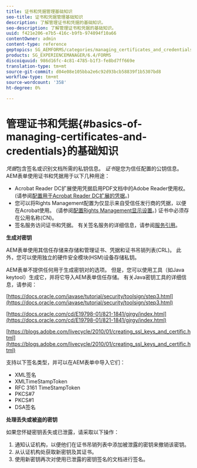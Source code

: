 ```yaml
---
title: 证书和凭据管理基础知识
seo-title: 证书和凭据管理基础知识
description: 了解管理证书和凭据的基础知识。
seo-description: 了解管理证书和凭据的基础知识。
uuid: f421e206-e7b5-416c-b9fb-974094f10a66
contentOwner: admin
content-type: reference
geptopics: SG_AEMFORMS/categories/managing_certificates_and_credentials
products: SG_EXPERIENCEMANAGER/6.4/FORMS
discoiquuid: 986d16fc-4c81-4785-b1f3-fe8bd7ff669e
translation-type: tm+mt
source-git-commit: d04e08e105bba2e6c92d93bcb58839f1b5307bd8
workflow-type: tm+mt
source-wordcount: '358'
ht-degree: 0%

---
```



# 管理证书和凭据{#basics-of-managing-certificates-and-credentials}的基础知识

*凭据*&#x200B;包含签名或识别文档所需的私钥信息。 *证书*&#x200B;是您为信任配置的公钥信息。 AEM表单使用证书和凭据用于以下几种用途：

* Acrobat Reader DC扩展使用凭据启用PDF文档中的Adobe Reader使用权。 (请参阅[配置用于Acrobat Reader DC扩展的凭据](/help/forms/using/admin-help/configuring-credentials-acrobat-reader-dc.md#configuring-credentials-for-use-with-acrobat-reader-dc-extensions)。)
* 您可以将Rights Management配置为仅显示来自受信任发行商的凭据，以便在Acrobat使用。 (请参阅[配置Rights Management显示设置](/help/forms/using/admin-help/configuring-client-server-options.md#configure-document-security-display-settings)。) 证书中必须存在公用名称(CN)。
* 签名服务访问证书和凭据。 有关签名服务的详细信息，请参阅[服务引用](https://www.adobe.com/go/learn_aemforms_services_63)。

**生成对密钥**

AEM表单使用其信任存储来存储和管理证书、凭据和证书吊销列表(CRL)。 此外，您可以使用独立的硬件安全模块(HSM)设备存储私钥。

AEM表单不提供任何用于生成密钥对的选项。 但是，您可以使用工具（如Java keytool）生成它，并将它导入AEM表单信任存储。 有关Java密钥工具的详细信息，请参阅：

[https://docs.oracle.com/javase/tutorial/security/toolsign/step3.html](https://docs.oracle.com/javase/tutorial/security/toolsign/step3.html)

[https://docs.oracle.com/cd/E19798-01/821-1841/gjrgy/index.html](https://docs.oracle.com/cd/E19798-01/821-1841/gjrgy/index.html)

[https://blogs.adobe.com/livecycle/2010/01/creating_ssl_keys_and_certific.html](https://blogs.adobe.com/livecycle/2010/01/creating_ssl_keys_and_certific.html)

支持以下签名类型，并可以在AEM表单中导入它们：

* XML签名
* XMLTimeStampToken
* RFC 3161 TimeStampToken
* PKCS#7
* PKCS#1
* DSA签名

**处理丢失或被盗的密钥**

如果您怀疑密钥丢失或已泄露，请采取以下操作：

1. 通知认证机构，以便他们在证书吊销列表中添加被泄露的密钥来撤销该密钥。
1. 从认证机构处获取新密钥及其证书。
1. 使用新密钥再次对使用已泄露的密钥签名的文档进行签名。

